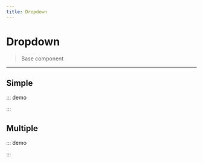 ```yaml
---
title: Dropdown
---
```


# Dropdown

> Base component

---

## Simple

::: demo
<template>
    <section>
        <o-dropdown>
            <o-button slot="trigger" slot-scope="{ active }">
                <span>Click me!</span>
            </o-button>
            <o-dropdown-item aria-role="listitem">Action</o-dropdown-item>
            <o-dropdown-item aria-role="listitem">Another action</o-dropdown-item>
            <o-dropdown-item aria-role="listitem">Something else</o-dropdown-item>
        </o-dropdown>
        <o-dropdown hoverable aria-role="list">
            <o-button slot="trigger">
                <span>Hover me!</span>
            </o-button>
            <o-dropdown-item aria-role="listitem">Action</o-dropdown-item>
            <o-dropdown-item aria-role="listitem">Another action</o-dropdown-item>
            <o-dropdown-item aria-role="listitem">Something else</o-dropdown-item>
        </o-dropdown>
        <o-dropdown disabled aria-role="list">
            <o-button slot="trigger">
                <span>Disabled</span>
            </o-button>
            <o-dropdown-item aria-role="listitem">Action</o-dropdown-item>
            <o-dropdown-item aria-role="listitem">Another action</o-dropdown-item>
            <o-dropdown-item aria-role="listitem">Something else</o-dropdown-item>
        </o-dropdown>
        <o-dropdown inline>
            <o-button slot="trigger" slot-scope="{ active }">
                <span>Click me!</span>
            </o-button>
            <o-dropdown-item aria-role="listitem">Action</o-dropdown-item>
            <o-dropdown-item aria-role="listitem">Another action</o-dropdown-item>
            <o-dropdown-item aria-role="listitem">Something else</o-dropdown-item>
        </o-dropdown>
    </section>
</template>

<script>
export default {
}
</script>
:::

## Multiple

::: demo
<template>
    <section>
        <p><b>Selected</b>: {{ selectedOptions }}</p>
        <o-dropdown
            v-model="selectedOptions"
            multiple
            aria-role="list">
            <o-button type="button" slot="trigger">
                <span>Selected ({{ selectedOptions.length }})</span>
                <o-icon icon="caret-down"></o-icon>
            </o-button>
            <o-dropdown-item value="option1" aria-role="listitem">
                <span>Option 1</span>
            </o-dropdown-item>
            <o-dropdown-item value="option2" aria-role="listitem">
                <span>Option 2</span>
            </o-dropdown-item>
            <o-dropdown-item value="option3" aria-role="listitem">
                <span>Option 3</span>
            </o-dropdown-item>
        </o-dropdown>
    </section>
</template>

<script>
export default {
    data() {
        return {
            selectedOptions: []
        }
    }
}
</script>
:::


